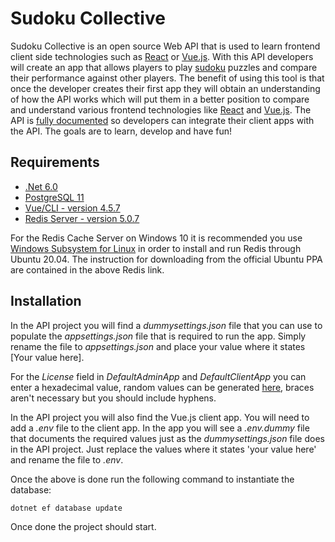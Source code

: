 # Sudoku Collective

Sudoku Collective is an open source Web API that is used to learn frontend client side technologies such as [React](https://reactjs.org/) or [Vue.js](https://vuejs.org/). With this API developers will create an app that allows players to play [sudoku](https://en.wikipedia.org/wiki/Sudoku) puzzles and compare their performance against other players. The benefit of using this tool is that once the developer creates their first app they will obtain an understanding of how the API works which will put them in a better position to compare and understand various frontend technologies like [React](https://reactjs.org/) and [Vue.js](https://vuejs.org/). The API is [fully documented](/swagger/index.html) so developers can integrate their client apps with the API. The goals are to learn, develop and have fun!

## Requirements

- [.Net 6.0](https://dotnet.microsoft.com/download/dotnet/6.0)
- [PostgreSQL 11](https://www.postgresql.org/download/)
- [Vue/CLI - version 4.5.7](https://cli.vuejs.org/)
- [Redis Server - version 5.0.7](https://redis.io/download)

For the Redis Cache Server on Windows 10 it is recommended you use [Windows Subsystem for Linux](https://docs.microsoft.com/en-us/windows/wsl/install-win10) in order to install and run Redis through Ubuntu 20.04.  The instruction for downloading from the official Ubuntu PPA are contained in the above Redis link.

## Installation

In the API project you will find a *dummysettings.json* file that you can use to populate the *appsettings.json* file that is required to run the app.  Simply rename the file to *appsettings.json* and place your value where it states [Your value here].

For the *License* field in *DefaultAdminApp* and *DefaultClientApp* you can enter a hexadecimal value, random values can be generated [here](https://www.guidgenerator.com/online-guid-generator.aspx), braces aren't necessary but you should include hyphens.

In the API project you will also find the Vue.js client app.  You will need to add a *.env* file to the client app.  In the app you will see a *.env.dummy* file that documents the required values just as the *dummysettings.json* file does in the API project.  Just replace the values where it states 'your value here' and rename the file to *.env*.

Once the above is done run the following command to instantiate the database:

`dotnet ef database update`

Once done the project should start.